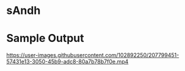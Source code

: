 # sAndh

# Sample Output


https://user-images.githubusercontent.com/102892250/207799451-57431e13-3050-45b9-adc8-80a7b78b7f0e.mp4


